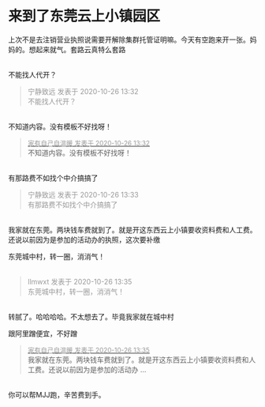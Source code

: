 # 来到了东莞云上小镇园区


上次不是去注销营业执照说需要开解除集群托管证明嘛。今天有空跑来开一张。妈妈的。想起来就气。套路云真特么套路<br />
<br />
<img id="aimg_q79UZ" onclick="zoom(this, this.src, 0, 0, 0)" class="zoom" src="https://s1.ax1x.com/2020/10/26/Bnxe0I.jpg" onmouseover="img_onmouseoverfunc(this)" onload="thumbImg(this)" border="0" alt="" />

不能找人代开？

<div class="quote"><blockquote><font color="#999999">宁静致远 发表于 2020-10-26 13:32</font><br />
<font color="#999999">不能找人代开？</font></blockquote></div><br />
不知道内容。没有模板不好找呀！

<div class="quote"><blockquote><font size="2"><a href="https://www.hostloc.com/forum.php?mod=redirect&amp;goto=findpost&amp;pid=9353776&amp;ptid=758574" target="_blank"><font color="#999999">家有自己自温暖 发表于 2020-10-26 13:32</font></a></font><br />
不知道内容。没有模板不好找呀！</blockquote></div><br />
有那路费不如找个中介搞搞了

<div class="quote"><blockquote><font color="#999999">宁静致远 发表于 2020-10-26 13:33</font><br />
<font color="#999999">有那路费不如找个中介搞搞了</font></blockquote></div><br />
我家就在东莞。两块钱车费就到了。就是开这东西云上小镇要收资料费和人工费。还说以前因为是参加的活动办的执照，这次要补缴

东莞城中村，转一圈，消消气！<br />
<br />
<img src="static/image/smiley/default/lol.gif" smilieid="12" border="0" alt="" /><img src="static/image/smiley/default/lol.gif" smilieid="12" border="0" alt="" /><img src="static/image/smiley/default/lol.gif" smilieid="12" border="0" alt="" />

<div class="quote"><blockquote><font color="#999999">llmwxt 发表于 2020-10-26 13:35</font><br />
<font color="#999999">东莞城中村，转一圈，消消气！</font></blockquote></div><br />
转腻了。哈哈哈哈。不太想去了。毕竟我家就在城中村

跟阿里蹭便宜，不好蹭

<div class="quote"><blockquote><font size="2"><a href="https://www.hostloc.com/forum.php?mod=redirect&amp;goto=findpost&amp;pid=9353791&amp;ptid=758574" target="_blank"><font color="#999999">家有自己自温暖 发表于 2020-10-26 13:35</font></a></font><br />
我家就在东莞。两块钱车费就到了。就是开这东西云上小镇要收资料费和人工费。还说以前因为是参加的活动办 ...</blockquote></div><br />
你可以帮MJJ跑，辛苦费到手。
